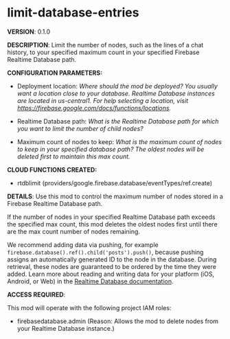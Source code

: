 # limit-database-entries

**VERSION**: 0.1.0

**DESCRIPTION**: Limit the number of nodes, such as the lines of a chat history, to your specified maximum count in your specified Firebase Realtime Database path.



**CONFIGURATION PARAMETERS:**

* Deployment location: *Where should the mod be deployed? You usually want a location close to your database. Realtime Database instances are located in us-central1. For help selecting a location, visit https://firebase.google.com/docs/functions/locations.*

* Realtime Database path: *What is the Realtime Database path for which you want to limit the number of child nodes?*

* Maximum count of nodes to keep: *What is the maximum count of nodes to keep in your specified database path? The oldest nodes will be deleted first to maintain this max count.*



**CLOUD FUNCTIONS CREATED:**

* rtdblimit (providers/google.firebase.database/eventTypes/ref.create)



**DETAILS**: Use this mod to control the maximum number of nodes stored in a Firebase Realtime Database path.

If the number of nodes in your specified Realtime Database path exceeds the specified max count, this mod deletes the oldest nodes first until there are the max count number of nodes remaining.

We recommend adding data via pushing, for example `firebase.database().ref().child('posts').push()`, because pushing assigns an automatically generated ID to the node in the database. During retrieval, these nodes are guaranteed to be ordered by the time they were added. Learn more about reading and writing data for your platform (iOS, Android, or Web) in the [Realtime Database documentation](https://firebase.google.com/docs/database/).



**ACCESS REQUIRED**:



This mod will operate with the following project IAM roles:

* firebasedatabase.admin (Reason: Allows the mod to delete nodes from your Realtime Database instance.)
